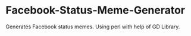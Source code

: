 Facebook-Status-Meme-Generator
==============================

Generates Facebook status memes. Using perl with help of GD Library. 
